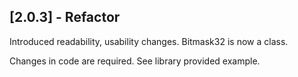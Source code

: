 ## [2.0.3] - Refactor

Introduced readability, usability changes. Bitmask32 is now a class.

Changes in code are required. See library provided example.